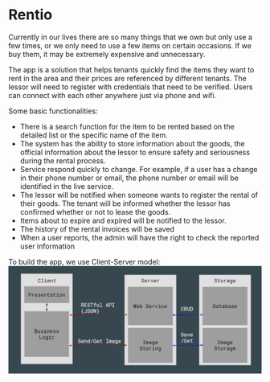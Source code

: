 # Rentio

Currently in our lives there are so many things that we own but only use a few times, or we only need to use a few items on certain occasions. If we buy them, it may be extremely expensive and unnecessary.

The app is a solution that helps tenants quickly find the items they want to rent in the area and their prices are referenced by different tenants. The lessor will need to register with credentials that need to be verified. Users can connect with each other anywhere just via phone and wifi.

Some basic functionalities:
* There is a search function for the item to be rented based on the detailed list or the specific name of the item.
* The system has the ability to store information about the goods, the official information about the lessor to ensure safety and seriousness during the rental process.
* Service respond quickly to change. For example, if a user has a change in their phone number or email, the phone number or email will be identified in the live service.
* The lessor will be notified when someone wants to register the rental of their goods. The tenant will be informed whether the lessor has confirmed whether or not to lease the goods.
* Items about to expire and expired will be notified to the lessor.
* The history of the rental invoices will be saved
* When a user reports, the admin will have the right to check the reported user information

To build the app, we use Client-Server model:
![Rentio System Architecture](architecture_image/SystemArchitect.PNG "Rentio System Architecture")